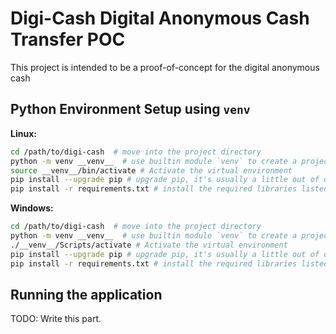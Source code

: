 # Digi-Cash Digital Anonymous Cash Transfer POC

This project is intended to be a proof-of-concept for the digital anonymous cash 

## Python Environment Setup using `venv`

**Linux:** 
```bash
cd /path/to/digi-cash  # move into the project directory
python -m venv __venv__  # use builtin module `venv` to create a project environment
source __venv__/bin/activate # Activate the virtual environment
pip install --upgrade pip # upgrade pip, it's usually a little out of date from the venv setup.
pip install -r requirements.txt # install the required libraries listed in the 
```

**Windows:**
```bash
cd /path/to/digi-cash  # move into the project directory
python -m venv __venv__  # use builtin module `venv` to create a project environment
./__venv__/Scripts/activate # Activate the virtual environment
pip install --upgrade pip # upgrade pip, it's usually a little out of date from the venv setup.
pip install -r requirements.txt # install the required libraries listed in the 
```

## Running the application

TODO: Write this part.


